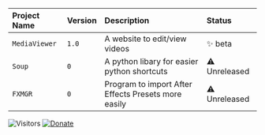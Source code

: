 | Project Name | Version     | Description                | Status |
| :----------- | :---------- | :------------------------- | :----- |
| `MediaViewer` | `1.0` | A website to edit/view videos| ✨ beta |
| `Soup` | `0` | A python libary for easier python shortcuts | ⚠️ Unreleased |
| `FXMGR` | `0` | Program to import After Effects Presets more easily | ⚠️ Unreleased |


![Visitors](https://api.visitorbadge.io/api/combined?path=opiv&countColor=%23847eff)
[![Donate](https://img.shields.io/badge/Ko--fi-F16061?style=for-the-badge&logo=ko-fi&logoColor=white)](https://ko-fi.com/opivdev)
